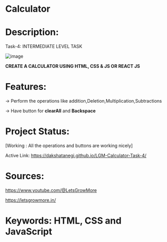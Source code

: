 # Calculator

# Description:

Task-4: INTERMEDIATE LEVEL TASK

![image](https://user-images.githubusercontent.com/84227079/215328623-a698264f-8590-4394-94ad-84ee85f7a921.png)

**CREATE A CALCULATOR USING HTML, CSS & JS OR REACT JS**

# Features:
  -> Perform the operations like addition,Deletion,Multiplication,Subtractions

  -> Have button for **clearAll** and **Backspace**
  
  
# Project Status:

[Working : All the operations and buttons are working nicely]

Active Link: https://dakshatanegi.github.io/LGM-Calculator-Task-4/

# Sources:


https://www.youtube.com/@LetsGrowMore

https://letsgrowmore.in/

# Keywords: HTML, CSS and JavaScript
